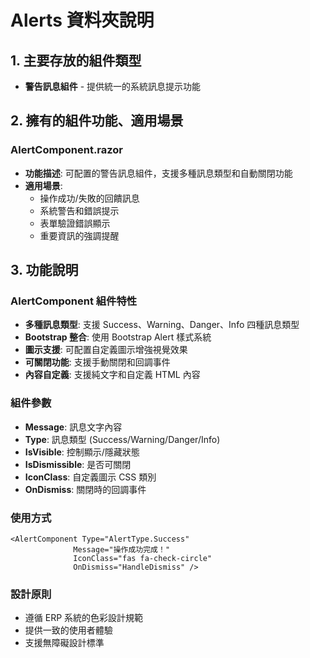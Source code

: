 # Alerts 資料夾說明

## 1. 主要存放的組件類型
- **警告訊息組件** - 提供統一的系統訊息提示功能

## 2. 擁有的組件功能、適用場景

### AlertComponent.razor
- **功能描述**: 可配置的警告訊息組件，支援多種訊息類型和自動關閉功能
- **適用場景**: 
  - 操作成功/失敗的回饋訊息
  - 系統警告和錯誤提示
  - 表單驗證錯誤顯示
  - 重要資訊的強調提醒

## 3. 功能說明

### AlertComponent 組件特性
- **多種訊息類型**: 支援 Success、Warning、Danger、Info 四種訊息類型
- **Bootstrap 整合**: 使用 Bootstrap Alert 樣式系統
- **圖示支援**: 可配置自定義圖示增強視覺效果
- **可關閉功能**: 支援手動關閉和回調事件
- **內容自定義**: 支援純文字和自定義 HTML 內容

### 組件參數
- **Message**: 訊息文字內容
- **Type**: 訊息類型 (Success/Warning/Danger/Info)
- **IsVisible**: 控制顯示/隱藏狀態
- **IsDismissible**: 是否可關閉
- **IconClass**: 自定義圖示 CSS 類別
- **OnDismiss**: 關閉時的回調事件

### 使用方式
```razor
<AlertComponent Type="AlertType.Success" 
              Message="操作成功完成！" 
              IconClass="fas fa-check-circle"
              OnDismiss="HandleDismiss" />
```

### 設計原則
- 遵循 ERP 系統的色彩設計規範
- 提供一致的使用者體驗
- 支援無障礙設計標準
